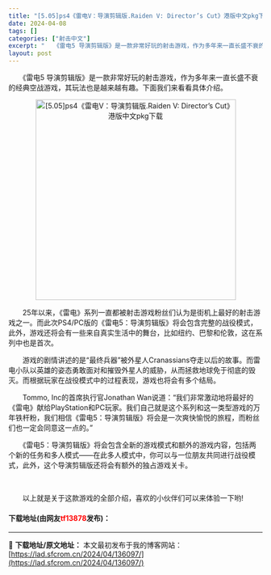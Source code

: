 ```yaml
---
title: "[5.05]ps4《雷电V：导演剪辑版.Raiden V: Director’s Cut》港版中文pkg下载"
date: 2024-04-08
tags: []
categories: ["射击中文"]
excerpt: "　　《雷电5 导演剪辑版》是一款非常好玩的射击游戏，作为多年来一直长盛不衰的经典空战游戏，其玩法也是越来越有趣。下面我们来看看具体介绍。 　　25年以来，《雷电》系列一直都被射击游戏粉丝们认为是街机上最好的射击游戏之一。而此次PS4/PC版的《雷电5：导演剪辑版》将会包含完整的战役模式，此外，游戏还&hellip;"
layout: post
---
```


 <p>　　《雷电5 导演剪辑版》是一款非常好玩的射击游戏，作为多年来一直长盛不衰的经典空战游戏，其玩法也是越来越有趣。下面我们来看看具体介绍。</p> <p align="center"><img align="" border="0" src="https://lad.sfcrom.cn/wp-content/uploads/2024/04/20240408_66135efc02e4d.webp" width="397" alt="[5.05]ps4《雷电V：导演剪辑版.Raiden V: Director’s Cut》港版中文pkg下载" /></p> <p>　　25年以来，《雷电》系列一直都被射击游戏粉丝们认为是街机上最好的射击游戏之一。而此次PS4/PC版的《雷电5：导演剪辑版》将会包含完整的战役模式，此外，游戏还将会有一些来自真实生活中的舞台，比如纽约、巴黎和伦敦，这在系列中也是首次。</p> <p>　　游戏的剧情讲述的是&ldquo;最终兵器&rdquo;被外星人Cranassians夺走以后的故事。而雷电小队以英雄的姿态勇敢面对和摧毁外星人的威胁，从而拯救地球免于彻底的毁灭。而根据玩家在战役模式中的过程表现，游戏也将会有多个结局。</p> <p>　　Tommo, Inc的首席执行官Jonathan Wan说道：&ldquo;我们非常激动地将最好的《雷电》献给PlayStation和PC玩家。我们自己就是这个系列和这一类型游戏的万年铁杆粉，我们相信《雷电5：导演剪辑版》将会是一次爽快愉悦的旅程，而粉丝们也一定会同意这一点的。&rdquo;</p> <p>　　《雷电5：导演剪辑版》将会包含全新的游戏模式和额外的游戏内容，包括两个新的任务和多人模式&mdash;&mdash;在此多人模式中，你可以与一位朋友共同进行战役模式，此外，这个导演剪辑版还将会有额外的独占游戏关卡。</p> <p>&nbsp;</p> <p>　　以上就是关于这款游戏的全部介绍，喜欢的小伙伴们可以来体验一下哟!</p> <p><h4>下载地址(由网友<font color="red">tf13878</font>发布)：</h4></p> 

---
📖 **下载地址/原文地址：** 本文最初发布于我的博客网站：[https://lad.sfcrom.cn/2024/04/136097/](https://lad.sfcrom.cn/2024/04/136097/)
